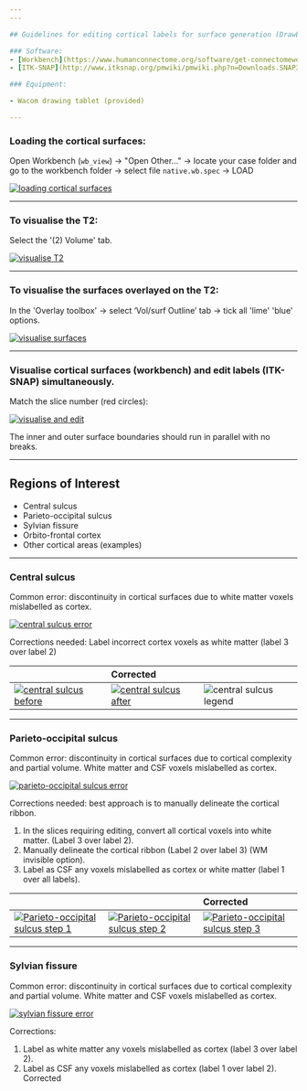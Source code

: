 ```yaml
---
---

## Guidelines for editing cortical labels for surface generation (DrawEM v1.2)

### Software:
- [Workbench](https://www.humanconnectome.org/software/get-connectomeworkbench#download)
- [ITK-SNAP](http://www.itksnap.org/pmwiki/pmwiki.php?n=Downloads.SNAP3)

### Equipment:

- Wacom drawing tablet (provided)

---
```


### Loading the cortical surfaces:

Open Workbench (`wb_view`) → "Open Other..." → locate your case folder and go to the workbench folder
→ select file `native.wb.spec` → LOAD

[![loading cortical surfaces](assets/images/assets/images/editing-cortical-labels/ctx-labels-000.png)](assets/images/editing-cortical-labels/ctx-labels-000.png)


---

### To visualise the T2:

Select the '(2) Volume' tab.

[![visualise T2](assets/images/assets/images/editing-cortical-labels/ctx-labels-001.png)](assets/images/editing-cortical-labels/ctx-labels-001.png)

---

### To visualise the surfaces overlayed on the T2:

In the 'Overlay toolbox' → select ‘Vol/surf Outline’ tab → tick all 'lime' 'blue' options.

[![visualise surfaces](assets/images/assets/images/editing-cortical-labels/ctx-labels-002.png)](assets/images/editing-cortical-labels/ctx-labels-002.png)

---

### Visualise cortical surfaces (workbench) and edit labels (ITK-SNAP) simultaneously.

Match the slice number (red circles):

[![visualise and edit](assets/images/assets/images/editing-cortical-labels/ctx-labels-003.png)](assets/images/editing-cortical-labels/ctx-labels-003.png)

The inner and outer surface boundaries should run in parallel with no breaks.

---

## Regions of Interest

- Central sulcus
- Parieto-occipital sulcus
- Sylvian fissure
- Orbito-frontal cortex
- Other cortical areas (examples)

---

### Central sulcus

Common error: discontinuity in cortical surfaces due to white matter voxels mislabelled as cortex.

[![central sulcus error](assets/images/assets/images/editing-cortical-labels/ctx-labels-004.png)](assets/images/editing-cortical-labels/ctx-labels-004.png)

Corrections needed: Label incorrect cortex voxels as white matter (label 3 over label 2)

|     | Corrected |     |
|:----|:----------|:----|
| [![central sulcus before](assets/images/assets/images/editing-cortical-labels/ctx-labels-005.png)](assets/images/editing-cortical-labels/ctx-labels-005.png) | [![central sulcus after](assets/images/assets/images/editing-cortical-labels/ctx-labels-006.png)](assets/images/editing-cortical-labels/ctx-labels-006.png) | ![central sulcus legend](assets/images/assets/images/editing-cortical-labels/ctx-labels-007.png) |

---

### Parieto-occipital sulcus

Common error: discontinuity in cortical surfaces due to cortical complexity and partial volume. White matter and CSF voxels mislabelled as cortex.

[![parieto-occipital sulcus error](assets/images/assets/images/editing-cortical-labels/ctx-labels-008.png)](assets/images/editing-cortical-labels/ctx-labels-008.png)


Corrections needed: best approach is to manually delineate the cortical ribbon.

1. In the slices requiring editing, convert all cortical voxels into white matter. (Label 3 over
label 2).
2. Manually delineate the cortical ribbon (Label 2 over label 3) (WM invisible option).
3. Label as CSF any voxels mislabelled as cortex or white matter (label 1 over all labels).

|     |     | Corrected |
|:----|:----|:----------|
| [![Parieto-occipital sulcus step 1](assets/images/assets/images/editing-cortical-labels/ctx-labels-009.png)](assets/images/editing-cortical-labels/ctx-labels-009.png) | [![Parieto-occipital sulcus step 2](assets/images/assets/images/editing-cortical-labels/ctx-labels-010.png)](assets/images/editing-cortical-labels/ctx-labels-010.png) | [![Parieto-occipital sulcus step 3](assets/images/assets/images/editing-cortical-labels/ctx-labels-011.png)](assets/images/assets/images/editing-cortical-labels/ctx-labels-011.png) |

---

### Sylvian fissure

Common error: discontinuity in cortical surfaces due to cortical complexity and partial volume. White matter and CSF voxels mislabelled as cortex.

[![sylvian fissure error](assets/images/assets/images/editing-cortical-labels/ctx-labels-012.png)](assets/images/editing-cortical-labels/ctx-labels-012.png)


Corrections:

1. Label as white matter any voxels mislabelled as cortex (label 3 over label 2).
2. Label as CSF any voxels mislabelled as cortex (label 1 over label 2).
Corrected


